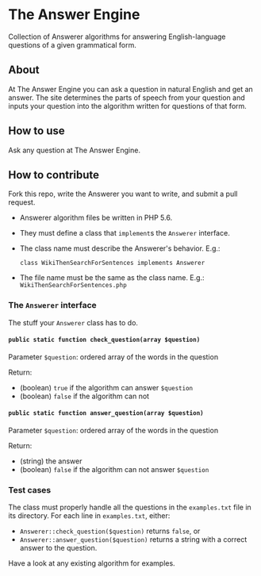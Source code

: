 # The Answer Engine

Collection of Answerer algorithms for answering English-language questions of a given
grammatical form.


## About
At The Answer Engine you can ask a question in natural English and get an answer.
The site determines the parts of speech from your question and inputs your
question into the algorithm written for questions of that form.

## How to use

Ask any question at The Answer Engine.

## How to contribute

Fork this repo, write the Answerer you want to write, and submit a pull request.

* Answerer algorithm files be written in PHP 5.6.
* They must define a class that `implement`s the `Answerer` interface.
* The class name must describe the Answerer's behavior. E.g.:

    `class WikiThenSearchForSentences implements Answerer`
* The file name must be the same as the class name. E.g.: `WikiThenSearchForSentences.php`

### The `Answerer` interface

The stuff your `Answerer` class has to do.

#### `public static function check_question(array $question)`

Parameter `$question`: ordered array of the words in the question

Return:

* (boolean) `true` if the algorithm can answer `$question`
* (boolean) `false` if the algorithm can not

#### `public static function answer_question(array $question)`

Parameter `$question`: ordered array of the words in the question

Return:

* (string) the answer
* (boolean) `false` if the algorithm can not answer `$question`

### Test cases

The class must properly handle all the questions in the `examples.txt` file in its directory. For each line in `examples.txt`, either:

* `Answerer::check_question($question)` returns `false`, or
* `Answerer::answer_question($question)` returns a string with a correct answer to the question.

Have a look at any existing algorithm for examples.

